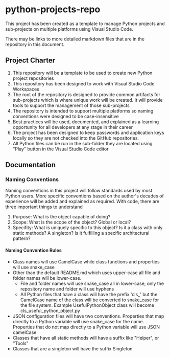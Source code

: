 # python-projects-repo

 This project has been created as a template to manage Python projects and sub-projects on multiple platforms using Visual Studio Code.

 There may be links to more detailed markdown files that are in the repository in this document.

## Project Charter

 1. This repository will be a template to be used to create new Python project repositories
 2. This repository has been designed to work with Visual Studio Code Workspaces
 3. The root of the repository is designed to provide common artifacts for sub-projects which is where unique work will be created. It will provide tools to support the management of those sub-projects
 4. The repository is intended to support multiple platforms so naming conventions were designed to be case-insensitive
 5. Best practices will be used, documented, and explained as a learning opportunity for all developers at any stage in their career
 6. The project has been designed to keep passwords and application keys locally so they are not checked into the GitHub repositories.
 7. All Python files can be run in the sub-folder they are located using "Play" button in the Visual Studio Code editor

## Documentation
 
### Naming Conventions

 Naming conventions in this project will follow standards used by most Python users. More specific conventions based on the author's decades of experience will be added and explained as required. With code, there are three important things to understand
 1. Purpose: What is the object capable of doing?
 2. Scope: What is the scope of the object? Global or local?
 3. Specifity: What is uniquely specific to this object? Is it a class with only static methods? A singleton? Is it fulfilling a specific architectural pattern?

#### Naming Convention Rules

* Class names will use CamelCase while class functions and properties will use snake_case
* Other than the default README.md which uses upper-case all file and folder names will be lower-case.
  * File and folder names will use snake_case all in lower-case, only the repository name and folder will use hyphens
  * All Python files that have a class will have the prefix 'cls_' but the CamelCase name of the class will be converted to snake_case for the file system. Example UsefulPythonObject class will become cls_useful_python_object.py
* JSON configuration files will have two conventions. Properties that map directly to a Python variable will use snake_case for the name. Properties that do not map directly to a Python variable will use JSON camelCase
* Classes that have all static methods will have a suffix like "Helper", or "Tools"
* Classes that are a singleton will have the suffix Singleton